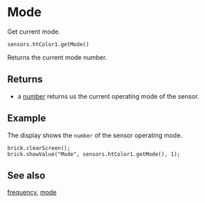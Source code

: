 # Mode

Get current mode.

```sig
sensors.htColor1.getMode()
```

Returns the current mode number.

## Returns

* a [number](/types/number) returns us the current operating mode of the sensor.

## Example

The display shows the `number` of the sensor operating mode.

```blocks
brick.clearScreen();
brick.showValue("Mode", sensors.htColor1.getMode(), 1);
```

## See also

[frequency](/reference/sensors/ht-color-sensor-v2/frequency),
[mode](/docs/reference/sensors/ht-color-sensor-v2/mode)